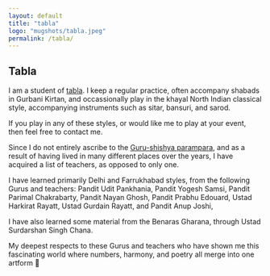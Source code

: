 ```yaml
---
layout: default
title: "tabla"
logo: "mugshots/tabla.jpeg"
permalink: /tabla/
---
```


## Tabla

I am a student of [tabla](https://en.wikipedia.org/wiki/Tabla). I keep a regular practice, often accompany shabads in Gurbani Kirtan, and occassionally play in the khayal North Indian classical style, accompanying instruments such as sitar, bansuri, and sarod.

If you play in any of these styles, or would like me to play at your event, then feel free to contact me.

Since I do not entirely ascribe to the [Guru-shishya parampara](https://en.wikipedia.org/wiki/Guru-shishya_tradition), and as a result of having lived in many different places over the years, I have acquired a list of teachers, as opposed to only one.

I have learned primarily Delhi and Farrukhabad styles, from the following Gurus and teachers: Pandit Udit Pankhania, Pandit Yogesh Samsi, Pandit Parimal Chakrabarty, Pandit Nayan Ghosh, Pandit Prabhu Edouard, Ustad Harkirat Rayatt, Ustad Gurdain Rayatt, and Pandit Anup Joshi,

I have also learned some material from the Benaras Gharana, through Ustad Surdarshan Singh Chana.

My deepest respects to these Gurus and teachers who have shown me this fascinating world where numbers, harmony, and poetry all merge into one artform :pray: